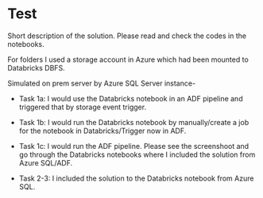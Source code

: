 # Test
Short description of the solution. Please read and check the codes in the notebooks.

For folders I used a storage account in Azure which had been mounted to Databricks DBFS.

Simulated on prem server by Azure SQL Server instance-

- Task 1a:
I would use the Databricks notebook in an ADF pipeline and triggered that by storage event trigger.

- Task 1b:
I would run the Databricks notebook by manually/create a job for the notebook in Databricks/Trigger now in ADF.

- Task 1c:
I would run the ADF pipeline. Please see the screenshoot and go through the Databricks notebooks where I included the solution from Azure SQL/ADF.

- Task 2-3:
I included the solution to the Databricks notebook from Azure SQL. 
